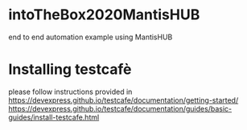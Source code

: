 # intoTheBox2020MantisHUB
end to end automation example using MantisHUB

# Installing testcafè
please follow instructions provided in  
https://devexpress.github.io/testcafe/documentation/getting-started/ 
https://devexpress.github.io/testcafe/documentation/guides/basic-guides/install-testcafe.html 

